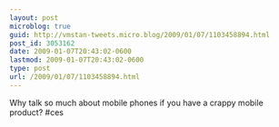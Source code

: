```yaml
---
layout: post
microblog: true
guid: http://vmstan-tweets.micro.blog/2009/01/07/1103458894.html
post_id: 3053162
date: 2009-01-07T20:43:02-0600
lastmod: 2009-01-07T20:43:02-0600
type: post
url: /2009/01/07/1103458894.html
---
```

Why talk so much about mobile phones if you have a crappy mobile product? #ces
